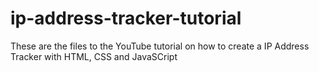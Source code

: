 # ip-address-tracker-tutorial
These are the files to the YouTube tutorial on how to create a IP Address Tracker with HTML, CSS and JavaSCript
